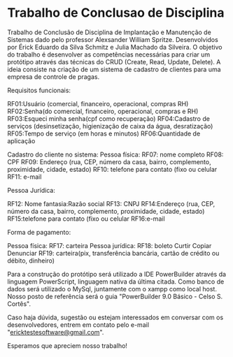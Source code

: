 # Trabalho de Conclusao de Disciplina
Trabalho de Conclusão de Disciplina de Implantação e Manutenção de Sistemas dado pelo professor Alexsander William Spritze. Desenvolvidos por Érick Eduardo da Silva Schmitz e Julia Machado da Silveira. 
O objetivo do trabalho é desenvolver as competências necessárias para criar um protótipo através das técnicas do CRUD (Create, Read, Update, Delete).
A ideia consiste na criação de um sistema de cadastro de clientes para uma empresa de controle de pragas.

Requisitos funcionais:

RF01:Usuário (comercial, financeiro, operacional, compras RH)
RF02:Senha(do comercial, financeiro, operacional, compras e RH)
RF03:Esqueci minha senha(cpf como recuperação)
RF04:Cadastro de serviços (desinsetização, higienização de caixa da água, desratização)
RF05:Tempo de serviço (em horas e minutos)
RF06:Quantidade de aplicação

Cadastro do cliente no sistema:
Pessoa física:
RF07: nome completo
RF08: CPF
RF09: Endereço (rua, CEP, número da casa, bairro, complemento, proximidade, cidade, estado)
RF10: telefone para contato (fixo ou celular
RF11: e-mail

Pessoa Jurídica:

RF12: Nome fantasia:Razão social
RF13: CNPJ
RF14:Endereço (rua, CEP, número da casa, bairro, complemento, proximidade, cidade, estado)
RF15:telefone para contato (fixo ou celular
RF16:e-mail

Forma de pagamento:

Pessoa física:
RF17: carteira
Pessoa jurídica:
RF18: boleto
Curtir
Copiar
Denunciar
RF19: carteira(pix, transferência bancária, cartão de crédito ou débito, dinheiro)

Para a construção do protótipo será utilizado a IDE PowerBuilder através da linguagem PowerScript, linguagem nativa da última citada.
Como banco de dados será utilizado o MySql, juntamente com o xampp como local host.
Nosso posto de referência será o guia "PowerBuilder 9.0 Básico - Celso S. Cortês".

Caso haja dúvida, sugestão ou estejam interessados em conversar com os desenvolvedores, entrem em contato pelo e-mail "ericktestesoftware@gmail.com".

Esperamos que apreciem nosso trabalho!

